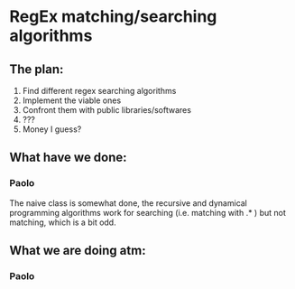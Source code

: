 # RegEx matching/searching algorithms

## The plan:
1. Find different regex searching algorithms
2. Implement the viable ones
3. Confront them with public libraries/softwares
4. ???
5. Money I guess?

## What have we done:
### Paolo
The naive class is somewhat done, the recursive and dynamical programming algorithms work for searching (i.e. matching with .* ) but not matching, which is a bit odd.

## What we are doing atm:
### Paolo 
